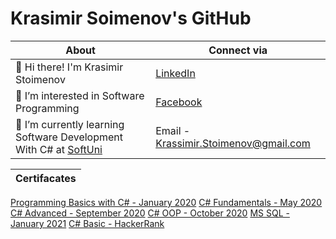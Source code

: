 # Krasimir Soimenov's GitHub

About |                                                                               Connect via |
--------|                                                                             ------------ | 
 👋 Hi there! I'm Krasimir Stoimenov|                                                 [LinkedIn](https://www.linkedin.com/in/krassimir-stoimenov-2844a71b1/)
 👀 I’m interested in Software Programming|                                           [Facebook](https://bg-bg.facebook.com/krassimir.stoimenov.7)
 🌱 I’m currently learning Software Development With C# at [SoftUni](softuni.bg)|     Email - Krassimir.Stoimenov@gmail.com

 
Certifacates |
------------ | 
[Programming Basics with C# - January 2020](https://softuni.bg/certificates/details/77202/f29fdd21)
[C# Fundamentals - May 2020](https://softuni.bg/certificates/details/86034/02b78725)
[C# Advanced - September 2020](https://softuni.bg/certificates/details/90212/ac340e4e)
[C# OOP - October 2020](https://softuni.bg/certificates/details/95693/c11d49db)
[MS SQL - January 2021](https://softuni.bg/certificates/details/97862/5a8d0fbb)
[C# Basic - HackerRank](https://www.hackerrank.com/certificates/67893ac70293)
